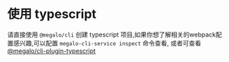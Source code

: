 # 使用 typescript

请直接使用 `@megalo/cli` 创建 typescript 项目,如果你想了解相关的webpack配置感兴趣,可以配置 `megalo-cli-service inspect` 命令查看, 或者可查看 [@megalo/cli-plugin-typescript](https://github.com/bigmeow/megalo-cli/blob/master/packages/%40megalo/cli-plugin-typescript/README.md)
